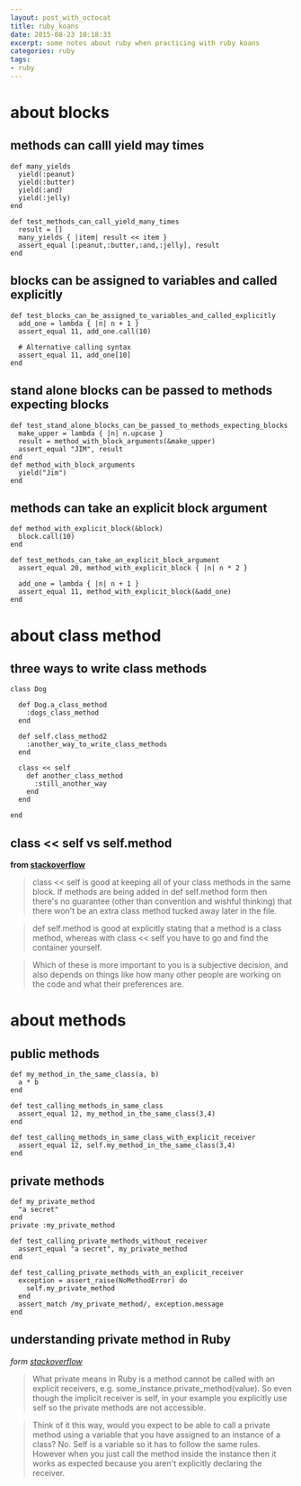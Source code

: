 ```yaml
---
layout: post_with_octocat
title: ruby_koans
date: 2015-08-23 10:18:33
excerpt: some notes about ruby when practicing with ruby koans
categories: ruby
tags: 
- ruby
---
```


# about blocks

## methods can calll yield may times

    def many_yields
      yield(:peanut)
      yield(:butter)
      yield(:and)
      yield(:jelly)
    end

    def test_methods_can_call_yield_many_times
      result = []
      many_yields { |item| result << item }
      assert_equal [:peanut,:butter,:and,:jelly], result
    end

## blocks can be assigned to variables and called explicitly

    def test_blocks_can_be_assigned_to_variables_and_called_explicitly
      add_one = lambda { |n| n + 1 }
      assert_equal 11, add_one.call(10)

      # Alternative calling syntax
      assert_equal 11, add_one[10]
    end

## stand alone blocks can be passed to methods expecting blocks

    def test_stand_alone_blocks_can_be_passed_to_methods_expecting_blocks
      make_upper = lambda { |n| n.upcase }
      result = method_with_block_arguments(&make_upper)
      assert_equal "JIM", result
    end
    def method_with_block_arguments
      yield("Jim")
    end

## methods can take an explicit block argument

    def method_with_explicit_block(&block)
      block.call(10)
    end

    def test_methods_can_take_an_explicit_block_argument
      assert_equal 20, method_with_explicit_block { |n| n * 2 }

      add_one = lambda { |n| n + 1 }
      assert_equal 11, method_with_explicit_block(&add_one)
    end


# about class method

## three ways to write class methods

    class Dog

      def Dog.a_class_method
        :dogs_class_method
      end
    
      def self.class_method2
        :another_way_to_write_class_methods
      end
    
      class << self
        def another_class_method
          :still_another_way
        end
      end
    
    end

## class \<\< self vs self.method

  **from [stackoverflow](http://stackoverflow.com/questions/10964081/class-self-vs-self-method-with-ruby-whats-better)**

  > class \<\< self is good at keeping all of your class methods in the same block. If methods are being added in def self.method form then there's no guarantee (other than convention and wishful thinking) that there won't be an extra class method tucked away later in the file.

  > def self.method is good at explicitly stating that a method is a class method, whereas with class \<\< self you have to go and find the container yourself.

  > Which of these is more important to you is a subjective decision, and also depends on things like how many other people are working on the code and what their preferences are.


# about methods

## public methods

    def my_method_in_the_same_class(a, b)
      a * b
    end

    def test_calling_methods_in_same_class
      assert_equal 12, my_method_in_the_same_class(3,4)
    end

    def test_calling_methods_in_same_class_with_explicit_receiver
      assert_equal 12, self.my_method_in_the_same_class(3,4)
    end

## private methods

    def my_private_method
      "a secret"
    end
    private :my_private_method

    def test_calling_private_methods_without_receiver
      assert_equal "a secret", my_private_method
    end

    def test_calling_private_methods_with_an_explicit_receiver
      exception = assert_raise(NoMethodError) do
        self.my_private_method
      end
      assert_match /my_private_method/, exception.message
    end

## understanding private method in Ruby

  *form [stackoverflow](http://stackoverflow.com/questions/4293215/understanding-private-methods-in-ruby)*

  > What private means in Ruby is a method cannot be called with an explicit receivers, e.g. some_instance.private_method(value). So even though the implicit receiver is self, in your example you explicitly use self so the private methods are not accessible.

  > Think of it this way, would you expect to be able to call a private method using a variable that you have assigned to an instance of a class? No. Self is a variable so it has to follow the same rules. However when you just call the method inside the instance then it works as expected because you aren't explicitly declaring the receiver.


